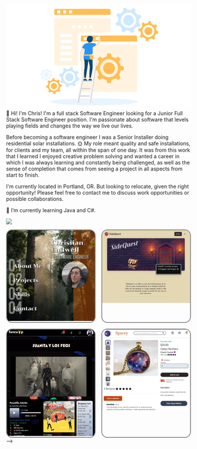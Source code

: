 <!-- ☕Javascript | 📊SQL | 🎨HTML/CSS | 🐍Python | 📩Express.js | 🧪Flask | 🔰Node.js | ⚛Redux.js/React.js | ⚗SQLAlchemy | 💠Sequelize | 🐘Postgresql | 💨Tailwind CSS -->

![website-construction](/construct.png)
👋 Hi! I'm Chris! I'm a full stack Software Engineer looking for a Junior Full Stack Software Engineer position. I'm passionate about software that levels playing fields and changes the way we live our lives.

Before becoming a software engineer I was a Senior Installer doing residential solar installations. 🌞 My role meant quality and safe installations, for clients and my team, all within the span of one day. It was from this work that I learned I enjoyed creative problem solving and wanted a career in which I was always learning and constantly being challenged, as well as the sense of completion that comes from seeing a project in all aspects from start to finish.

I'm currently located in Portland, OR. But looking to relocate, given the right opportunity! Please feel free to contact me to discuss work opportunities or possible collaborations.

🌱 I’m currently learning Java and C#.
<!-- 🤔I'm currently refactoring my past projects to make them as polished as possible, while also exploring new technologies and languages to add to my aresnal.⚔ -->

<p>
  <p href="https://skillicons.dev" align="center" style="display: flex; align-items: center;" >
    <img src="https://skillicons.dev/icons?i=androidstudio,aws,cs,css,docker,eclipse,express,html,flask,git,java,js,nodejs,nextjs,postgres,postman,prisma,py,react,redux,sqlite,sequelize,tailwind,ts,visualstudio,vscode&perline=9" />
  </p>
</p>
<div style="display: grid; grid-template-columns: 1fr 1fr; gap: 1rem;">
  <a
    href="https://cludwell.github.io/"
    style="overflow: hidden; border-radius: 1rem; border: 2px solid gray"
  >
    <img
      src="./portfolio.png"
      style="object-fit: cover; width: full; height: full"
    />
  </a>
  <a
    href="https://sidequest-grd2.onrender.com/"
    style="overflow: hidden; border-radius: 1rem; border: 2px solid gray"
  >
    <img
      src="./sidequest.png"
      style="object-fit: cover; width: full; height: full"
    />
  </a>
  <a
    href="https://fancamp.onrender.com/"
    style="overflow: hidden; border-radius: 1rem; border: 2px solid gray"
  >
    <img
      src="./juanita.png"
      style="object-fit: cover; width: full; height: full"
    />
  </a>
  <a
    href="https://spacey-yscj.onrender.com/"
    style="overflow: hidden; border-radius: 1rem; border: 2px solid gray"
  >
    <img
      src="./spacey.png"
      style="object-fit: cover; width: full; height: full"
    />
  </a>
  </div>
<!--
**cludwell/cludwell** is a ✨ _special_ ✨ repository because its `README.md` (this file) appears on your GitHub profile.

<!-- Here are some ideas to get you started:

- 🔭 I’m currently working on ...
- 🌱 I’m currently learning ...
- 👯 I’m looking to collaborate on ...
- 🤔 I’m looking for help with ...
- 💬 Ask me about ...
- 📫 How to reach me: ...
- 😄 Pronouns: ...
- ⚡ Fun fact: ...
--> -->

